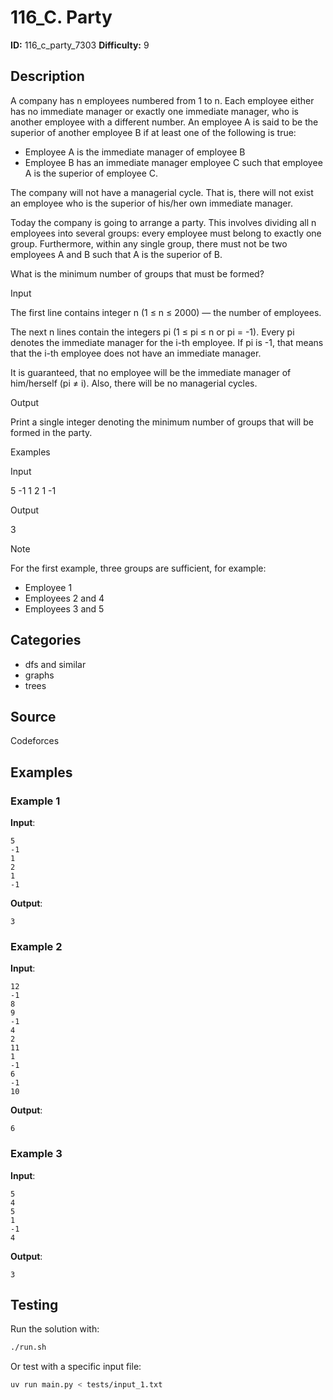 # 116_C. Party

**ID:** 116_c_party_7303
**Difficulty:** 9

## Description

A company has n employees numbered from 1 to n. Each employee either has no immediate manager or exactly one immediate manager, who is another employee with a different number. An employee A is said to be the superior of another employee B if at least one of the following is true:

  * Employee A is the immediate manager of employee B
  * Employee B has an immediate manager employee C such that employee A is the superior of employee C.



The company will not have a managerial cycle. That is, there will not exist an employee who is the superior of his/her own immediate manager.

Today the company is going to arrange a party. This involves dividing all n employees into several groups: every employee must belong to exactly one group. Furthermore, within any single group, there must not be two employees A and B such that A is the superior of B.

What is the minimum number of groups that must be formed?

Input

The first line contains integer n (1 ≤ n ≤ 2000) — the number of employees.

The next n lines contain the integers pi (1 ≤ pi ≤ n or pi = -1). Every pi denotes the immediate manager for the i-th employee. If pi is -1, that means that the i-th employee does not have an immediate manager.

It is guaranteed, that no employee will be the immediate manager of him/herself (pi ≠ i). Also, there will be no managerial cycles.

Output

Print a single integer denoting the minimum number of groups that will be formed in the party.

Examples

Input

5
-1
1
2
1
-1


Output

3

Note

For the first example, three groups are sufficient, for example:

  * Employee 1
  * Employees 2 and 4
  * Employees 3 and 5

## Categories

- dfs and similar
- graphs
- trees

## Source

Codeforces

## Examples

### Example 1

**Input**:
```
5
-1
1
2
1
-1
```

**Output**:
```
3
```

### Example 2

**Input**:
```
12
-1
8
9
-1
4
2
11
1
-1
6
-1
10
```

**Output**:
```
6
```

### Example 3

**Input**:
```
5
4
5
1
-1
4
```

**Output**:
```
3
```


## Testing

Run the solution with:

```bash
./run.sh
```

Or test with a specific input file:

```bash
uv run main.py < tests/input_1.txt
```

